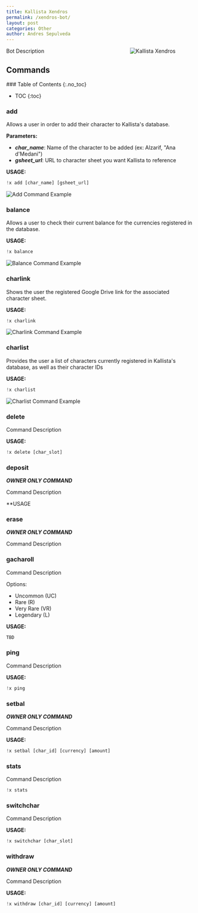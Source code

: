 ```yaml
---
title: Kallista Xendros
permalink: /xendros-bot/
layout: post
categories: Other
author: Andres Sepulveda
---
```


<img src="{{baseURL}}/assets/xendros.png" style="float: right;margin-right: 50px;" alt = "Kallista Xendros" >

Bot Description 

## Commands

<div class = "toc">
### Table of Contents 
{:.no_toc}

* TOC
{:toc}

</div>

### add

Allows a user in order to add their character to Kallista's database.

**Parameters:**
- ***char_name***: Name of the character to be added (ex: Alzarif, "Ana d'Medani")
- ***gsheet_url***: URL to character sheet you want Kallista to reference

**USAGE:**
```python
!x add [char_name] [gsheet_url]
```

<img src="{{baseURL}}/assets/add_cmd_ex.png" alt = "Add Command Example">

### balance

Allows a user to check their current balance for the currencies registered in the database. 

**USAGE:**
```python
!x balance
```

<img src="{{baseURL}}/assets/balance_cmd_ex.png" alt = "Balance Command Example">

### charlink

Shows the user the registered Google Drive link for the associated character sheet. 

**USAGE:**
```python
!x charlink
```

<img src="{{baseURL}}/assets/charlink_cmd_ex.png" alt = "Charlink Command Example">

### charlist

Provides the user a list of characters currently registered in Kallista's database, as well as their character IDs

**USAGE:**
```python
!x charlist
```

<img src="{{baseURL}}/assets/charlist_cmd_ex.png" alt = "Charlist Command Example">

### delete

Command Description

**USAGE:**
```python
!x delete [char_slot]
```

### deposit

***OWNER ONLY COMMAND***

Command Description 

**USAGE 

### erase

***OWNER ONLY COMMAND***

Command Description


### gacharoll

Command Description

Options:
* Uncommon (UC)
* Rare (R)
* Very Rare (VR)
* Legendary (L)

**USAGE:**
```python
TBD
```

### ping 

Command Description

**USAGE:**
```python
!x ping
```

### setbal

***OWNER ONLY COMMAND***

Command Description 

**USAGE:**
```python
!x setbal [char_id] [currency] [amount]
```

### stats

Command Description 

```python
!x stats
```

### switchchar

Command Description

**USAGE:**
```python
!x switchchar [char_slot]
```

### withdraw

***OWNER ONLY COMMAND***

Command Description 

**USAGE:**
```python
!x withdraw [char_id] [currency] [amount]
```





